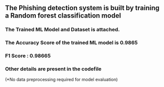 ## The Phishing detection system is built by training a Random forest classification model 
### The Trained ML Model  and Dataset is attached.
 
### The Accuracy Score of the trained ML model is 0.9865 

### F1 Score : 0.98665
 
 ### Other details are present in the codefile
(*No data preprocessing required for model evaluation)
